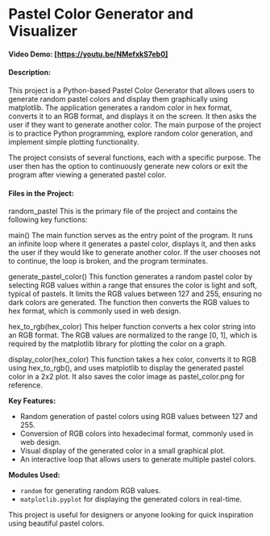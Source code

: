 # Pastel Color Generator and Visualizer
#### Video Demo:  [https://youtu.be/NMefxkS7eb0]
#### Description:
This project is a Python-based Pastel Color Generator that allows users to generate random pastel colors and display them graphically using matplotlib. The application generates a random color in hex format, converts it to an RGB format, and displays it on the screen. It then asks the user if they want to generate another color. The main purpose of the project is to practice Python programming, explore random color generation, and implement simple plotting functionality.

The project consists of several functions, each with a specific purpose. The user then has the option to continuously generate new colors or exit the program after viewing a generated pastel color.

#### Files in the Project:
random_pastel
This is the primary file of the project and contains the following key functions:

main()
The main function serves as the entry point of the program. It runs an infinite loop where it generates a pastel color, displays it, and then asks the user if they would like to generate another color. If the user chooses not to continue, the loop is broken, and the program terminates.

generate_pastel_color()
This function generates a random pastel color by selecting RGB values within a range that ensures the color is light and soft, typical of pastels. It limits the RGB values between 127 and 255, ensuring no dark colors are generated. The function then converts the RGB values to hex format, which is commonly used in web design.

hex_to_rgb(hex_color)
This helper function converts a hex color string into an RGB format. The RGB values are normalized to the range [0, 1], which is required by the matplotlib library for plotting the color on a graph.

display_color(hex_color)
This function takes a hex color, converts it to RGB using hex_to_rgb(), and uses matplotlib to display the generated pastel color in a 2x2 plot. It also saves the color image as pastel_color.png for reference.

**Key Features:**
- Random generation of pastel colors using RGB values between 127 and 255.
- Conversion of RGB colors into hexadecimal format, commonly used in web design.
- Visual display of the generated color in a small graphical plot.
- An interactive loop that allows users to generate multiple pastel colors.

**Modules Used:**
- `random` for generating random RGB values.
- `matplotlib.pyplot` for displaying the generated colors in real-time.

This project is useful for designers or anyone looking for quick inspiration using beautiful pastel colors.
